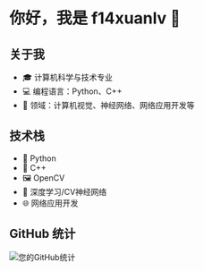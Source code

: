 # 你好，我是 f14xuanlv 👋

## 关于我
- 🎓 计算机科学与技术专业
- 💻 编程语言：Python、C++
- 👀 领域：计算机视觉、神经网络、网络应用开发等

## 技术栈
- 🐍 Python
- 🔧 C++
- 🖼️ OpenCV
- 🧠 深度学习/CV神经网络
- 🌐 网络应用开发

## GitHub 统计
![您的GitHub统计](https://github-readme-stats.vercel.app/api?username=f14xuanlv&show_icons=true&theme=radical)
